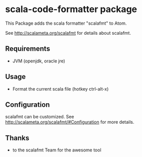 # scala-code-formatter package

This Package adds the scala formatter "scalafmt" to Atom.

See http://scalameta.org/scalafmt for details about scalafmt.

## Requirements

* JVM (openjdk, oracle jre)

## Usage

* Format the current scala file (hotkey ctrl-alt-x)

## Configuration

scalafmt can be customized.
See http://scalameta.org/scalafmt/#Configuration for more details.

## Thanks

* to the scalafmt Team for the awesome tool
